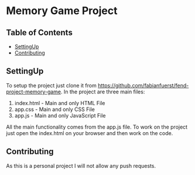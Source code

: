 # Memory Game Project

## Table of Contents

* [SettingUp](#SettingUp)
* [Contributing](#contributing)

## SettingUp

To setup the project just clone it from https://github.com/fabianfuerst/fend-project-memory-game.
In the project are three main files:
1) index.html - Main and only HTML File
2) app.css - Main and only CSS File
3) app.js - Main and only JavaScript File

All the main functionality comes from the app.js file. To work on the project just open the index.html on your browser and then work on the code.


## Contributing

As this is a personal project I will not allow any push requests.
